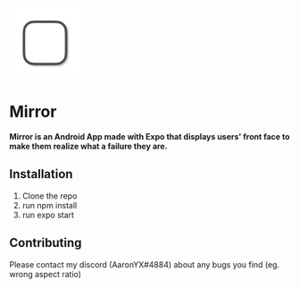 <p align='center" >
    <a href='https://github.com/AaronHo-0716/mirror'>
        <img src='./assets/icon_README.png'>
    </a>
</p>

# Mirror

**Mirror is an Android App made with Expo that displays users' front face to make them realize what a failure they are.**

## Installation

1. Clone the repo
2. run npm install
3. run expo start

## Contributing

Please contact my discord (AaronYX#4884) about any bugs you find (eg. wrong aspect ratio)
